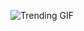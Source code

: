 
<!-- GIF_SECTION -->
![Trending GIF](https://media4.giphy.com/media/v1.Y2lkPThiYjIxNzcycnd5emFpZnI2bXhnbmxkdW12MGkxZHdpZTR6am16NjVzOG1tcGM0YyZlcD12MV9naWZzX3NlYXJjaCZjdD1n/bGgsc5mWoryfgKBx1u/giphy.gif)
<!-- END_GIF_SECTION -->
